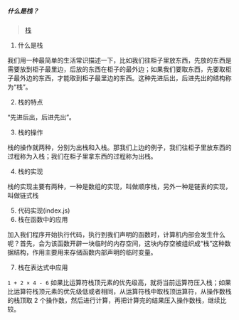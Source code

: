 ##### 什么是栈？
> [栈](https://mp.weixin.qq.com/s/6DMLl_EksTqSqWyE2FkEug)

1. 什么是栈

我们用一种最简单的生活常识描述一下，比如我们往柜子里放东西，先放的东西是需要放到柜子最里边，后放的东西在柜子的最外边；如果我们要取东西，先要取柜子最外边的东西，才能取到柜子最里边的东西。这种先进后出，后进先出的结构称为“栈”。

2. 栈的特点

“先进后出，后进先出”。

3. 栈的操作

栈的操作就两种，分别为出栈和入栈。那我们上边的例子，我们往柜子里放东西的过程称为入栈；我们在柜子里拿东西的过程称为出栈。

4. 栈的实现

栈的实现主要有两种，一种是数组的实现，叫做顺序栈，另外一种是链表的实现，叫做链式栈

5. 代码实现(index.js)
6. 栈在函数中的应用

加入我们程序开始执行代码，执行到我们声明的函数时，计算机内部会发生什么呢？首先，会为该函数开辟一块临时的内存空间，这块内存空被组织成“栈”这种数据结构，作用主要用来存储函数内部声明的临时变量。

7. 栈在表达式中应用

`1 + 2 × 4 - 6` 如果比运算符栈顶元素的优先级高，就将当前运算符压入栈；如果比运算符栈顶元素的优先级低或者相同，从运算符栈中取栈顶运算符，从操作数栈的栈顶取 2 个操作数，然后进行计算，再把计算完的结果压入操作数栈，继续比较。